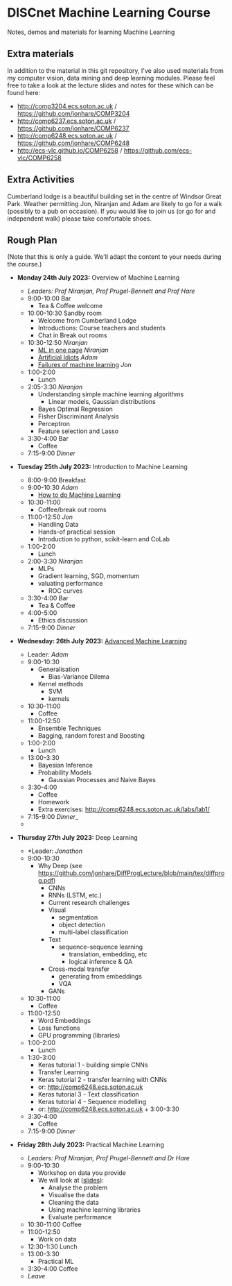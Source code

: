 # DISCnet Machine Learning Course
Notes, demos and materials for learning Machine Learning

## Extra materials

In addition to the material in this git repository, I've also used materials from my computer vision, data mining and deep learning modules. Please feel free to take a look at the lecture slides and notes for these which can be found here:

- http://comp3204.ecs.soton.ac.uk / https://github.com/jonhare/COMP3204
- http://comp6237.ecs.soton.ac.uk / https://github.com/jonhare/COMP6237
- http://comp6248.ecs.soton.ac.uk / https://github.com/jonhare/COMP6248
- http://ecs-vlc.github.io/COMP6258 / https://github.com/ecs-vlc/COMP6258 

## Extra Activities
Cumberland lodge is a beautiful building set in the centre of Windsor Great Park. Weather permitting Jon, Niranjan and Adam are likely to go for a walk (possibly to a pub on occasion). If you would like to join us (or go for and independent walk) please take comfortable shoes.

## Rough Plan

(Note that this is only a guide. We'll adapt the content to your needs during the course.)

- **Monday 24th July 2023:** Overview of Machine Learning
  + *Leaders: Prof Niranjan, Prof Prugel-Bennett and Prof Hare*
  + 9:00-10:00 Bar
    * Tea & Coffee welcome
  + 10:00-10:30 Sandby room
    * Welcome from Cumberland Lodge
    * Introductions:  Course teachers and students
    * Chat in Break out rooms
  + 10:30-12:50 _Niranjan_
    * [ML in one page](https://github.com/jonhare/DISCnetMachineLearningCourse/raw/master/Monday/SummerSchool_NiranjanOnePage.pdf) _Niranjan_
    * [Artificial Idiots](https://github.com/jonhare/DISCNetMachineLearningCourse/blob/master/Monday/talk.pdf) _Adam_
    * [Failures of machine learning](https://github.com/jonhare/DISCNetMachineLearningCourse/blob/master/Monday/ML-failures.md) _Jon_
  + 1:00-2:00
    * Lunch
  + 2:05-3:30 _Niranjan_
    * Understanding simple machine learning algorithms
      * Linear models, Gaussian distributions
    * Bayes Optimal Regression 
    * Fisher Discriminant Analysis
    * Perceptron
    * Feature selection and Lasso
  + 3:30-4:00 Bar
    * Coffee 
  + 7:15-9:00 _Dinner_
 
- **Tuesday 25th July 2023:** Introduction to Machine Learning
  + 8:00-9:00 Breakfast
  + 9:00-10:30 _Adam_
    * [How to do Machine Learning](https://github.com/jonhare/DISCnetMachineLearningCourse/raw/master/Tuesday/)
  + 10:30-11:00
    * Coffee/break out rooms
  + 11:00-12:50  _Jon_
    * Handling Data
    * Hands-of practical session
    * Introduction to python, scikit-learn and CoLab
  + 1:00-2:00
    * Lunch
  + 2:00-3:30 _Niranjan_
    * MLPs
    * Gradient learning, SGD, momentum
    * valuating performance
      * ROC curves
  + 3:30-4:00 Bar
    * Tea & Coffee
  + 4:00-5:00
    * Ethics discussion
  + 7:15-9:00 _Dinner_
    
- **Wednesday: 26th July 2023:** [Advanced Machine Learning](https://github.com/jonhare/DISCnetMachineLearningCourse/raw/master/Wednesday/)
  + Leader: _Adam_
  + 9:00-10:30
    * Generalisation
      * Bias-Variance Dilema
    * Kernel methods
      * SVM
      * kernels
  + 10:30-11:00
    * Coffee
  + 11:00-12:50
     * Ensemble Techniques
      * Bagging, random forest and Boosting
  + 1:00-2:00
    * Lunch
  + 13:00-3:30
    * Bayesian Inference
    * Probability Models
      * Gaussian Processes and Naive Bayes
  + 3:30-4:00
    * Coffee
    * Homework
    * Extra exercises: http://comp6248.ecs.soton.ac.uk/labs/lab1/
  + 7:15-9:00 _Dinner__
  + 
- **Thursday 27th July 2023:** Deep Learning
  + *Leader: _Jonathon_
  + 9:00-10:30
    * Why Deep (see https://github.com/jonhare/DiffProgLecture/blob/main/tex/diffprog.pdf)
      * CNNs
      * RNNs (LSTM, etc.)
      * Current research challenges
      - Visual
        + segmentation
        + object detection
        + multi-label classification
      - Text
        + sequence-sequence learning
          * translation, embedding, etc
          * logical inference & QA
      - Cross-modal transfer
        + generating from embeddings
        + VQA
      - GANs
  + 10:30-11:00
    * Coffee
  + 11:00-12:50
    * Word Embeddings
    * Loss functions
    * GPU programming (libraries)
  + 1:00-2:00
    * Lunch
  + 1:30-3:00
    * Keras tutorial 1 - building simple CNNs
    * Transfer Learning
    * Keras tutorial 2 - transfer learning with CNNs
    * or: http://comp6248.ecs.soton.ac.uk
    * Keras tutorial 3 - Text classification
    * Keras tutorial 4 - Sequence modelling
    * or: http://comp6248.ecs.soton.ac.uk  + 3:00-3:30
  + 3:30-4:00
    * Coffee
  + 7:15-9:00 _Dinner_
- **Friday 28th July 2023:** Practical Machine Learning
  + *Leaders: Prof Niranjan, Prof Prugel-Bennett and Dr Hare*
  + 9:00-10:30
    * Workshop on data you provide
    * We will look at ([slides](https://github.com/jonhare/DISCnetMachineLearningCourse/blob/master/Friday/projects.pdf)):
      * Analyse the problem
      * Visualise the data
      * Cleaning the data
      * Using machine learning libraries
      * Evaluate performance
  + 10:30-11:00 Coffee
  + 11:00-12:50
    * Work on data 
  + 12:30-1:30 Lunch
  + 13:00-3:30
    * Practical ML
  + 3:30-4:00 Coffee
  + _Leave_


